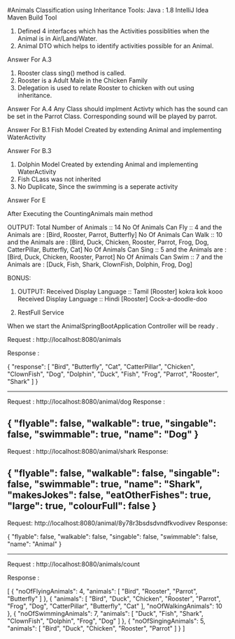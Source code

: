#Animals Classification using Inheritance
Tools:
    Java : 1.8
    IntelliJ Idea
    Maven Build Tool

1) Defined 4 interfaces which has the Activities possiblities when the Animal is in Air/Land/Water.
2) Animal DTO which helps to identify activities possible for an Animal.


Answer For A.3
1. Rooster class sing() method is called.
2. Rooster is a Adult Male in the Chicken Family
3. Delegation is used to relate Rooster to chicken with out using inheritance.



Answer For A.4
Any Class should implment Activty which has the sound can be set in the Parrot Class. Corresponding sound will be played by parrot.


Answer For B.1
Fish Model Created by extending Animal and implementing WaterActivity


Answer For B.3
1) Dolphin Model Created by extending Animal and implementing WaterActivity
2) Fish CLass was not inherited
3) No Duplicate, Since the swimming is a seperate activity


Answer For E

After Executing the CountingAnimals main method

OUTPUT:
Total Number of Animals :: 14
No Of Animals Can Fly :: 4 and the Animals are : [Bird, Rooster, Parrot, Butterfly]
No Of Animals Can Walk :: 10 and the Animals are : [Bird, Duck, Chicken, Rooster, Parrot, Frog, Dog, CatterPillar, Butterfly, Cat]
No Of Animals Can Sing :: 5 and the Animals are : [Bird, Duck, Chicken, Rooster, Parrot]
No Of Animals Can Swim :: 7 and the Animals are : [Duck, Fish, Shark, ClownFish, Dolphin, Frog, Dog]


BONUS:

1) OUTPUT:
Received Display Language :: Tamil
[Rooster] kokra kok kooo
Received Display Language :: Hindi
[Rooster] Cock-a-doodle-doo



2) RestFull Service

When we start the AnimalSpringBootApplication Controller will be ready .

Request : http://localhost:8080/animals

Response :

{
    "response": [
        "Bird",
        "Butterfly",
        "Cat",
        "CatterPillar",
        "Chicken",
        "ClownFish",
        "Dog",
        "Dolphin",
        "Duck",
        "Fish",
        "Frog",
        "Parrot",
        "Rooster",
        "Shark"
    ]
}



-------------------

Request  : http://localhost:8080/animal/dog
Response :

{
    "flyable": false,
    "walkable": true,
    "singable": false,
    "swimmable": true,
    "name": "Dog"
}
-------------------


Request : http://localhost:8080/animal/shark
Response:

{
    "flyable": false,
    "walkable": false,
    "singable": false,
    "swimmable": true,
    "name": "Shark",
    "makesJokes": false,
    "eatOtherFishes": true,
    "large": true,
    "colourFull": false
}
--------------------

Request: http://localhost:8080/animal/8y78r3bsdsdvndfkvodivev
Response:

{
    "flyable": false,
    "walkable": false,
    "singable": false,
    "swimmable": false,
    "name": "Animal"
}

---------------------

Request : http://localhost:8080/animals/count

Response :

[
    {
        "noOfFlyingAnimals": 4,
        "animals": [
            "Bird",
            "Rooster",
            "Parrot",
            "Butterfly"
        ]
    },
    {
        "animals": [
            "Bird",
            "Duck",
            "Chicken",
            "Rooster",
            "Parrot",
            "Frog",
            "Dog",
            "CatterPillar",
            "Butterfly",
            "Cat"
        ],
        "noOfWalkingAnimals": 10
    },
    {
        "noOfSwimmingAnimals": 7,
        "animals": [
            "Duck",
            "Fish",
            "Shark",
            "ClownFish",
            "Dolphin",
            "Frog",
            "Dog"
        ]
    },
    {
        "noOfSingingAnimals": 5,
        "animals": [
            "Bird",
            "Duck",
            "Chicken",
            "Rooster",
            "Parrot"
        ]
    }
]


